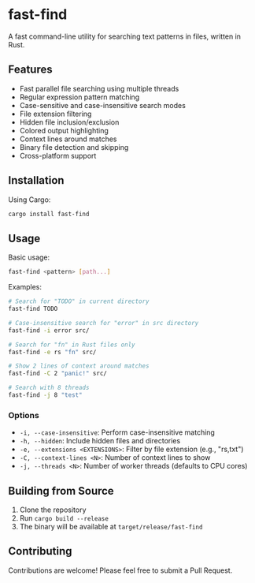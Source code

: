 # fast-find

A fast command-line utility for searching text patterns in files, written in Rust.

## Features

- Fast parallel file searching using multiple threads
- Regular expression pattern matching
- Case-sensitive and case-insensitive search modes
- File extension filtering
- Hidden file inclusion/exclusion
- Colored output highlighting
- Context lines around matches
- Binary file detection and skipping
- Cross-platform support

## Installation

Using Cargo:

```bash
cargo install fast-find
```

## Usage

Basic usage:

```bash
fast-find <pattern> [path...]
```

Examples:

```bash
# Search for "TODO" in current directory
fast-find TODO

# Case-insensitive search for "error" in src directory
fast-find -i error src/

# Search for "fn" in Rust files only
fast-find -e rs "fn" src/

# Show 2 lines of context around matches
fast-find -C 2 "panic!" src/

# Search with 8 threads
fast-find -j 8 "test"
```

### Options

- `-i, --case-insensitive`: Perform case-insensitive matching
- `-h, --hidden`: Include hidden files and directories
- `-e, --extensions <EXTENSIONS>`: Filter by file extension (e.g., "rs,txt")
- `-C, --context-lines <N>`: Number of context lines to show
- `-j, --threads <N>`: Number of worker threads (defaults to CPU cores)

## Building from Source

1. Clone the repository
2. Run `cargo build --release`
3. The binary will be available at `target/release/fast-find`

## Contributing

Contributions are welcome! Please feel free to submit a Pull Request. 
